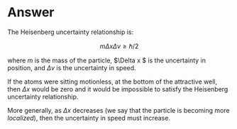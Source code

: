 # Answer

The Heisenberg uncertainty relationship is:

$$m \Delta x \Delta v \ge \hbar / 2 $$

where $m$ is the mass of the particle, $\Delta x $ is the uncertainty in position, and $\Delta v$ is the uncertainty in speed.

If the atoms were sitting motionless, at the bottom of the attractive well, then $\Delta x$ would be zero and it would be impossible to satisfy the Heisenberg uncertainty relationship.

More generally, as $\Delta x$ decreases (we say that the particle is becoming more *localized*), then the uncertainty in speed must increase.
